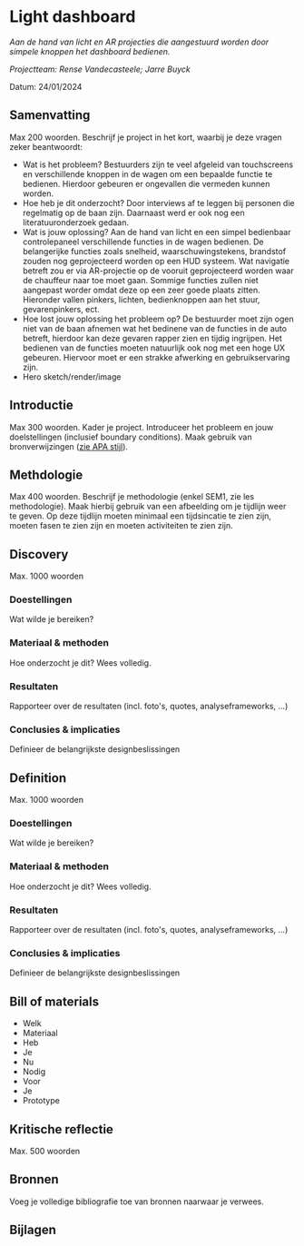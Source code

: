 # Light dashboard
*Aan de hand van licht en AR projecties die aangestuurd worden door simpele knoppen het dashboard bedienen.* 

*Projectteam: Rense Vandecasteele; Jarre Buyck*

Datum: 24/01/2024

## Samenvatting
Max 200 woorden. Beschrijf je project in het kort, waarbij je deze vragen zeker beantwoordt:

- Wat is het probleem?
  Bestuurders zijn te veel afgeleid van touchscreens en verschillende knoppen in de wagen om een bepaalde functie te bedienen. Hierdoor gebeuren er ongevallen die vermeden kunnen worden.
- Hoe heb je dit onderzocht?
  Door interviews af te leggen bij personen die regelmatig op de baan zijn. Daarnaast werd er ook nog een literatuuronderzoek gedaan. 
- Wat is jouw oplossing?
  Aan de hand van licht en een simpel bedienbaar controlepaneel verschillende functies in de wagen bedienen. De belangerijke functies zoals snelheid, waarschuwingstekens, brandstof zouden nog geprojecteerd worden op een HUD systeem. Wat navigatie betreft zou er via AR-projectie op de vooruit geprojecteerd worden waar de chauffeur naar toe moet gaan. Sommige functies zullen niet aangepast worder omdat deze op een zeer goede plaats zitten. Hieronder vallen pinkers, lichten, bedienknoppen aan het stuur, gevarenpinkers, ect. 
- Hoe lost jouw oplossing het probleem op?
  De bestuurder moet zijn ogen niet van de baan afnemen wat het bedinene van de functies in de auto betreft, hierdoor kan deze gevaren rapper zien en tijdig ingrijpen. Het bedienen van de functies moeten natuurlijk ook nog met een hoge UX gebeuren. Hiervoor moet er een strakke afwerking en gebruikservaring zijn. 
- Hero sketch/render/image

## Introductie
Max 300 woorden.
Kader je project. Introduceer het probleem en jouw doelstellingen (inclusief boundary conditions).
Maak gebruik van bronverwijzingen ([zie APA stijl](https://www.scribbr.nl/category/apa-stijl/)).

## Methdologie
Max 400 woorden. Beschrijf je methodologie (enkel SEM1, zie les methodologie). Maak hierbij gebruik van een afbeelding om je tijdlijn weer te geven. Op deze tijdlijn moeten minimaal een tijdsincatie te zien zijn, moeten fasen te zien zijn en moeten activiteiten te zien zijn.

## Discovery
Max. 1000 woorden
### Doestellingen
Wat wilde je bereiken?
### Materiaal & methoden
Hoe onderzocht je dit? Wees volledig.
### Resultaten
Rapporteer over de resultaten (incl. foto's, quotes, analyseframeworks, ...)
### Conclusies & implicaties
Definieer de belangrijkste designbeslissingen

## Definition
Max. 1000 woorden
### Doestellingen
Wat wilde je bereiken?
### Materiaal & methoden
Hoe onderzocht je dit? Wees volledig.
### Resultaten
Rapporteer over de resultaten (incl. foto's, quotes, analyseframeworks, ...)
### Conclusies & implicaties
Definieer de belangrijkste designbeslissingen

## Bill of materials
- Welk
- Materiaal
- Heb
- Je
- Nu
- Nodig
- Voor
- Je
- Prototype

## Kritische reflectie
Max. 500 woorden

## Bronnen
Voeg je volledige bibliografie toe van bronnen naarwaar je verwees.

## Bijlagen
